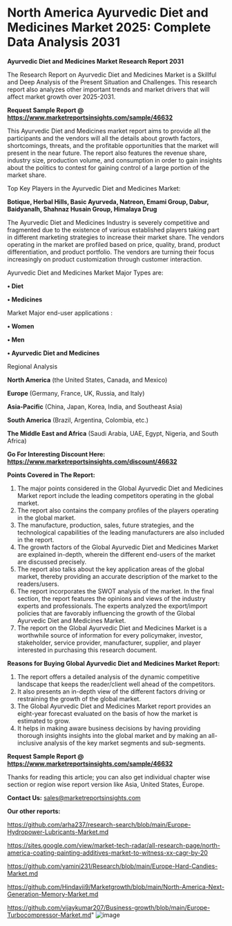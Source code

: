 # North America Ayurvedic Diet and Medicines Market 2025: Complete Data Analysis 2031

<strong>Ayurvedic Diet and Medicines Market Research Report 2031</strong>

The Research Report on Ayurvedic Diet and Medicines Market is a Skillful and Deep Analysis of the Present Situation and Challenges. This research report also analyzes other important trends and market drivers that will affect market growth over 2025-2031.

<strong>Request Sample Report @ <a href=https://www.marketreportsinsights.com/sample/46632>https://www.marketreportsinsights.com/sample/46632</a></strong>

This Ayurvedic Diet and Medicines market report aims to provide all the participants and the vendors will all the details about growth factors, shortcomings, threats, and the profitable opportunities that the market will present in the near future. The report also features the revenue share, industry size, production volume, and consumption in order to gain insights about the politics to contest for gaining control of a large portion of the market share.

Top Key Players in the Ayurvedic Diet and Medicines Market:

<strong>Botique, Herbal Hills, Basic Ayurveda, Natreon, Emami Group, Dabur, Baidyanalh, Shahnaz Husain Group, Himalaya Drug</strong>

The Ayurvedic Diet and Medicines Industry is severely competitive and fragmented due to the existence of various established players taking part in different marketing strategies to increase their market share. The vendors operating in the market are profiled based on price, quality, brand, product differentiation, and product portfolio. The vendors are turning their focus increasingly on product customization through customer interaction.

Ayurvedic Diet and Medicines Market Major Types are:

<strong>•  Diet

•  Medicines</strong>

Market Major end-user applications :

<strong>•  Women

•  Men

•  Ayurvedic Diet and Medicines</strong>

Regional Analysis

</u><strong><b>North America</b></strong> (the United States, Canada, and Mexico)

<strong><b>Europe </b></strong>(Germany, France, UK, Russia, and Italy)

<strong><b>Asia-Pacific</b></strong> (China, Japan, Korea, India, and Southeast Asia)

<strong><b>South America</b></strong> (Brazil, Argentina, Colombia, etc.)

<strong><b>The Middle East and Africa</b></strong> (Saudi Arabia, UAE, Egypt, Nigeria, and South Africa)

<strong>Go For Interesting Discount Here: <a href=https://www.marketreportsinsights.com/discount/46632>https://www.marketreportsinsights.com/discount/46632</a></strong>

<strong>Points Covered in The Report:</strong>
<ol>
  <li>The major points considered in the Global Ayurvedic Diet and Medicines Market report include the leading competitors operating in the global market.</li>
  <li>The report also contains the company profiles of the players operating in the global market.</li>
  <li>The manufacture, production, sales, future strategies, and the technological capabilities of the leading manufacturers are also included in the report.</li>
  <li>The growth factors of the Global Ayurvedic Diet and Medicines Market are explained in-depth, wherein the different end-users of the market are discussed precisely.</li>
  <li>The report also talks about the key application areas of the global market, thereby providing an accurate description of the market to the readers/users.</li>
  <li>The report incorporates the SWOT analysis of the market. In the final section, the report features the opinions and views of the industry experts and professionals. The experts analyzed the export/import policies that are favorably influencing the growth of the Global Ayurvedic Diet and Medicines Market.</li>
  <li>The report on the Global Ayurvedic Diet and Medicines Market is a worthwhile source of information for every policymaker, investor, stakeholder, service provider, manufacturer, supplier, and player interested in purchasing this research document.</li>
</ol>
<strong>Reasons for Buying Global Ayurvedic Diet and Medicines Market Report:</strong>

<ol>
  <li>The report offers a detailed analysis of the dynamic competitive landscape that keeps the reader/client well ahead of the competitors.</li>
  <li>It also presents an in-depth view of the different factors driving or restraining the growth of the global market.</li>
  <li>The Global Ayurvedic Diet and Medicines Market report provides an eight-year forecast evaluated on the basis of how the market is estimated to grow.</li>
  <li>It helps in making aware business decisions by having providing thorough insights insights into the global market and by making an all-inclusive analysis of the key market segments and sub-segments.</li>
</ol>
<strong>Request Sample Report @ <a href=https://www.marketreportsinsights.com/sample/46632>https://www.marketreportsinsights.com/sample/46632</a></strong>


Thanks for reading this article; you can also get individual chapter wise section or region wise report version like Asia, United States, Europe.

<strong>Contact Us:</strong>
sales@marketreportsinsights.com

<strong>Our other reports:</strong>

<a href=https://github.com/arha237/research-search/blob/main/Europe-Hydropower-Lubricants-Market.md>https://github.com/arha237/research-search/blob/main/Europe-Hydropower-Lubricants-Market.md</a>

<a href=https://sites.google.com/view/market-tech-radar/all-research-page/north-america-coating-painting-additives-market-to-witness-xx-cagr-by-20>https://sites.google.com/view/market-tech-radar/all-research-page/north-america-coating-painting-additives-market-to-witness-xx-cagr-by-20</a>

<a href=https://github.com/yamini231/Research/blob/main/Europe-Hard-Candies-Market.md>https://github.com/yamini231/Research/blob/main/Europe-Hard-Candies-Market.md</a>

<a href=https://github.com/Hindavii9/Marketgrowth/blob/main/North-America-Next-Generation-Memory-Market.md>https://github.com/Hindavii9/Marketgrowth/blob/main/North-America-Next-Generation-Memory-Market.md</a>

<a href=https://github.com/vijaykumar207/Business-growth/blob/main/Europe-Turbocompressor-Market.md>https://github.com/vijaykumar207/Business-growth/blob/main/Europe-Turbocompressor-Market.md</a>"
![image](https://github.com/user-attachments/assets/644a2801-3078-44f9-86fe-3de2d26f2fa2)
